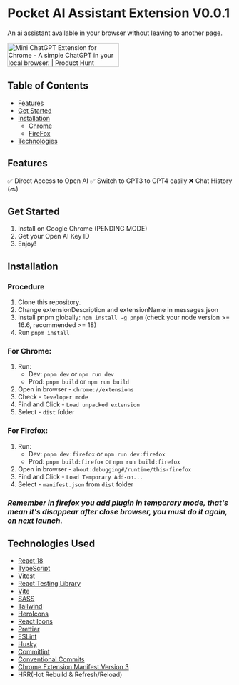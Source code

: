 # Pocket AI Assistant Extension V0.0.1
An ai assistant available in your browser without leaving to another page.

<a href="https://www.producthunt.com/posts/mini-chatgpt-extension-for-chrome?utm_source=badge-featured&utm_medium=badge&utm_souce=badge-mini&#0045;chatgpt&#0045;extension&#0045;for&#0045;chrome" target="_blank"><img src="https://api.producthunt.com/widgets/embed-image/v1/featured.svg?post_id=437490&theme=light" alt="Mini&#0032;ChatGPT&#0032;Extension&#0032;for&#0032;Chrome - A&#0032;simple&#0032;ChatGPT&#0032;in&#0032;your&#0032;local&#0032;browser&#0046; | Product Hunt" style="width: 250px; height: 54px;" width="250" height="54" /></a>



## Table of Contents
- [Features](#features)
- [Get Started](#get-started)
- [Installation](#installation)
    - [Chrome](#chrome)
    - [FireFox](#firefox)
- [Technologies](#technologies)




## Features <a name="features"></a>
✅ Direct Access to Open AI 
✅ Switch to GPT3 to GPT4 easily
❌ Chat History (🔜)

## Get Started <a name="get-started"></a>
1. Install on Google Chrome (PENDING MODE)
2. Get your Open AI Key ID
3. Enjoy!


## Installation <a name="installation"></a>
### Procedure
1. Clone this repository.
2. Change extensionDescription and extensionName in messages.json
3. Install pnpm globally: `npm install -g pnpm` (check your node version >= 16.6, recommended >= 18)
4. Run `pnpm install`

### For Chrome: <a name="chrome"></a>
1. Run:
    - Dev: `pnpm dev` or `npm run dev`
    - Prod: `pnpm build` or `npm run build`
2. Open in browser - `chrome://extensions`
3. Check - `Developer mode`
4. Find and Click - `Load unpacked extension`
5. Select - `dist` folder

### For Firefox: <a name="firefox"></a>
1. Run:
    - Dev: `pnpm dev:firefox` or `npm run dev:firefox`
    - Prod: `pnpm build:firefox` or `npm run build:firefox`
2. Open in browser - `about:debugging#/runtime/this-firefox`
3. Find and Click - `Load Temporary Add-on...`
4. Select - `manifest.json` from `dist` folder

### <i>Remember in firefox you add plugin in temporary mode, that's mean it's disappear after close browser, you must do it again, on next launch.</i>


## Technologies Used <a name="technologies"></a>
- [React 18](https://reactjs.org/)
- [TypeScript](https://www.typescriptlang.org/)
- [Vitest](https://vitest.dev/)
- [React Testing Library](https://testing-library.com/docs/react-testing-library/intro/)
- [Vite](https://vitejs.dev/)
- [SASS](https://sass-lang.com/)
- [Tailwind](https://tailwindcss.com/)
- [HeroIcons](https://heroicons.com/)
- [React Icons](https://react-icons.github.io/)
- [Prettier](https://prettier.io/)
- [ESLint](https://eslint.org/)
- [Husky](https://typicode.github.io/husky/getting-started.html#automatic-recommended)
- [Commitlint](https://commitlint.js.org/#/guides-local-setup?id=install-commitlint)
- [Conventional Commits](https://www.conventionalcommits.org/en/v1.0.0/#summary)
- [Chrome Extension Manifest Version 3](https://developer.chrome.com/docs/extensions/mv3/intro/)
- HRR(Hot Rebuild & Refresh/Reload)
